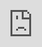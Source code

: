 ```yaml
---
layout: post
date:   2020-04-28
image: "/conflict_urbanism_sp2020/images/covid19_thumbnail.jpg"
title:  "covid19"
author: "Claudia, Jin Hong, Nina, Qingying, Savannah, Spenser"
---
```

<!-- This is a document that is written in markdown. What is markdown? It is a 'markup language' that allows you to format plain text in a way that is easily converted to many different formats. For example, this document was written in markdown but will be used as an webpage and converted into HTML.  

<!-- 
To present and turn in your final projects for Conflict Urbanism: Puerto Rico Now you will be editing this template. You will include all of the text of your paper here, along with any and all images, maps, videos, or other materials that you produce.  

<!-- 
[This webpage](https://guides.github.com/features/mastering-markdown/) provides a comprehensive guide to markdown syntax. But to make things easier for you we are including a cheat sheet of the main things you need to know here.  
-->

#### Section 1
intro goes here

dispersion text
dispersion gif goes here

timeline text
timeline gif goes here

#### Section 2
WFH

#### Section 3
Flatten the curve

#### Section 4
Lexicon dendogram

#### Microbial Space  


<img width="200" alt="3" src="/conflict_urbanism_sp2020/images/covid19_thumbnail.jpg" onmouseover="this.src='/conflict_urbanism_sp2020/images/covid19inverse_thumbnail.jpg'" onmouseout="this.src='/conflict_urbanism_sp2020/images/covid19_thumbnail.jpg'">  <img width="200" alt="3" src="/conflict_urbanism_sp2020/images/covid19_thumbnail.jpg" onmouseover="this.src='/conflict_urbanism_sp2020/images/covid19inverse_thumbnail.jpg'" onmouseout="this.src='/conflict_urbanism_sp2020/images/covid19_thumbnail.jpg'">    <img width="200" alt="3" src="/conflict_urbanism_sp2020/images/covid19_thumbnail.jpg" onmouseover="this.src='/conflict_urbanism_sp2020/images/covid19inverse_thumbnail.jpg'" onmouseout="this.src='/conflict_urbanism_sp2020/images/covid19_thumbnail.jpg'">
<img width="200" alt="3" src="/conflict_urbanism_sp2020/images/covid19_thumbnail.jpg" onmouseover="this.src='/conflict_urbanism_sp2020/images/covid19inverse_thumbnail.jpg'" onmouseout="this.src='/conflict_urbanism_sp2020/images/covid19_thumbnail.jpg'">  <img width="200" alt="3" src="/conflict_urbanism_sp2020/images/covid19_thumbnail.jpg" onmouseover="this.src='/conflict_urbanism_sp2020/images/covid19inverse_thumbnail.jpg'" onmouseout="this.src='/conflict_urbanism_sp2020/images/covid19_thumbnail.jpg'">    <img width="200" alt="3" src="/conflict_urbanism_sp2020/images/covid19_thumbnail.jpg" onmouseover="this.src='/conflict_urbanism_sp2020/images/covid19inverse_thumbnail.jpg'" onmouseout="this.src='/conflict_urbanism_sp2020/images/covid19_thumbnail.jpg'">  
text  

#### Personal Space  
**shelter in place/home/stay at home order**  
text  


#### Social Space  
text  

#### Urban Space  
text  

#### Infrastructural Space  
text  

#### Global Space  
text  

#### Section 5
index

 
<!--
Italics are *similar* and are formatted like this.  
-->

|<img width="200" alt="3" src="/conflict_urbanism_sp2020/images/covid19_thumbnail.jpg" onmouseover="this.src='/conflict_urbanism_sp2020/images/covid19inverse_thumbnail.jpg'" onmouseout="this.src='/conflict_urbanism_sp2020/images/covid19_thumbnail.jpg'">|  <img width="200" alt="3" src="/conflict_urbanism_sp2020/images/covid19_thumbnail.jpg" onmouseover="this.src='/conflict_urbanism_sp2020/images/covid19inverse_thumbnail.jpg'" onmouseout="this.src='/conflict_urbanism_sp2020/images/covid19_thumbnail.jpg'">  |  <img width="200" alt="3" src="/conflict_urbanism_sp2020/images/covid19_thumbnail.jpg" onmouseover="this.src='/conflict_urbanism_sp2020/images/covid19inverse_thumbnail.jpg'" onmouseout="this.src='/conflict_urbanism_sp2020/images/covid19_thumbnail.jpg'">|
|<img width="200" alt="3" src="/conflict_urbanism_sp2020/images/covid19_thumbnail.jpg" onmouseover="this.src='/conflict_urbanism_sp2020/images/covid19inverse_thumbnail.jpg'" onmouseout="this.src='/conflict_urbanism_sp2020/images/covid19_thumbnail.jpg'">|  <img width="200" alt="3" src="/conflict_urbanism_sp2020/images/covid19_thumbnail.jpg" onmouseover="this.src='/conflict_urbanism_sp2020/images/covid19inverse_thumbnail.jpg'" onmouseout="this.src='/conflict_urbanism_sp2020/images/covid19_thumbnail.jpg'">  |  <img width="200" alt="3" src="/conflict_urbanism_sp2020/images/covid19_thumbnail.jpg" onmouseover="this.src='/conflict_urbanism_sp2020/images/covid19inverse_thumbnail.jpg'" onmouseout="this.src='/conflict_urbanism_sp2020/images/covid19_thumbnail.jpg'">|  


|<img width="200" alt="3" src="/conflict_urbanism_sp2020/images/covid19_thumbnail.jpg" onmouseover="this.src='/conflict_urbanism_sp2020/images/covid19inverse_thumbnail.jpg'" onmouseout="this.src='/conflict_urbanism_sp2020/images/covid19_thumbnail.jpg'">  <img width="200" alt="3" src="/conflict_urbanism_sp2020/images/covid19_thumbnail.jpg" onmouseover="this.src='/conflict_urbanism_sp2020/images/covid19inverse_thumbnail.jpg'" onmouseout="this.src='/conflict_urbanism_sp2020/images/covid19_thumbnail.jpg'">    <img width="200" alt="3" src="/conflict_urbanism_sp2020/images/covid19_thumbnail.jpg" onmouseover="this.src='/conflict_urbanism_sp2020/images/covid19inverse_thumbnail.jpg'" onmouseout="this.src='/conflict_urbanism_sp2020/images/covid19_thumbnail.jpg'">
|<img width="200" alt="3" src="/conflict_urbanism_sp2020/images/covid19_thumbnail.jpg" onmouseover="this.src='/conflict_urbanism_sp2020/images/covid19inverse_thumbnail.jpg'" onmouseout="this.src='/conflict_urbanism_sp2020/images/covid19_thumbnail.jpg'">  <img width="200" alt="3" src="/conflict_urbanism_sp2020/images/covid19_thumbnail.jpg" onmouseover="this.src='/conflict_urbanism_sp2020/images/covid19inverse_thumbnail.jpg'" onmouseout="this.src='/conflict_urbanism_sp2020/images/covid19_thumbnail.jpg'">    <img width="200" alt="3" src="/conflict_urbanism_sp2020/images/covid19_thumbnail.jpg" onmouseover="this.src='/conflict_urbanism_sp2020/images/covid19inverse_thumbnail.jpg'" onmouseout="this.src='/conflict_urbanism_sp2020/images/covid19_thumbnail.jpg'">|  


<img width="200" alt="3" src="/conflict_urbanism_sp2020/images/covid19_thumbnail.jpg" onmouseover="this.src='/conflict_urbanism_sp2020/images/covid19inverse_thumbnail.jpg'" onmouseout="this.src='/conflict_urbanism_sp2020/images/covid19_thumbnail.jpg'">  <img width="200" alt="3" src="/conflict_urbanism_sp2020/images/covid19_thumbnail.jpg" onmouseover="this.src='/conflict_urbanism_sp2020/images/covid19inverse_thumbnail.jpg'" onmouseout="this.src='/conflict_urbanism_sp2020/images/covid19_thumbnail.jpg'">    <img width="200" alt="3" src="/conflict_urbanism_sp2020/images/covid19_thumbnail.jpg" onmouseover="this.src='/conflict_urbanism_sp2020/images/covid19inverse_thumbnail.jpg'" onmouseout="this.src='/conflict_urbanism_sp2020/images/covid19_thumbnail.jpg'">
<img width="200" alt="3" src="/conflict_urbanism_sp2020/images/covid19_thumbnail.jpg" onmouseover="this.src='/conflict_urbanism_sp2020/images/covid19inverse_thumbnail.jpg'" onmouseout="this.src='/conflict_urbanism_sp2020/images/covid19_thumbnail.jpg'">  <img width="200" alt="3" src="/conflict_urbanism_sp2020/images/covid19_thumbnail.jpg" onmouseover="this.src='/conflict_urbanism_sp2020/images/covid19inverse_thumbnail.jpg'" onmouseout="this.src='/conflict_urbanism_sp2020/images/covid19_thumbnail.jpg'">    <img width="200" alt="3" src="/conflict_urbanism_sp2020/images/covid19_thumbnail.jpg" onmouseover="this.src='/conflict_urbanism_sp2020/images/covid19inverse_thumbnail.jpg'" onmouseout="this.src='/conflict_urbanism_sp2020/images/covid19_thumbnail.jpg'">  

To make a paragraph break you need to add two spaces at the end of your line before going to the next line.  

See this is now a new paragraph.  

Lists are easy:
1. they can be ordered
1. like this
1. notice that the numbers are automatically ordered
  1. use two spaces in front to indent

Or they can just be bullet points:
- like this
* or like this
  - use two spaces
  - to have nested lists

Use Author-Date parenthetical citations following Chicago Manual of Style conventions throughout your document, and add a works cited at the bottom of your post. See Author-Date quick guide [here](https://www-chicagomanualofstyle-org.ezproxy.cul.columbia.edu/tools_citationguide/citation-guide-2.html) for citation conventions.  

To include hyperlinks format them like this [text of link](http://c4sr.columbia.edu/).  

To embed images first ensure that the file is at least 740px wide. Then place the image file in a folder named for your group in the images folder. Then link to that image using the format here, but replace the file path with the name of your group's folder and appropriate image file name:  

![description of image](/conflict_urbanism_sp2020/images/sample_image.png)

If you want to include html files (i.e. an interactive map) host these via your personal github page, and then you can embed them in your document with a iframe. The format looks like this:  

<div class="iframe-column"><iframe src="https://player.vimeo.com/video/290575503?title=0&byline=0&portrait=0" style="position:absolute;top:0;left:0;width:100%;height:100%;" frameborder="0"></iframe></div>  

All you need to do to use one is replace the url that is between the two " ". Here is an iframe of mapbox tiles:  

<div class="iframe-column"><iframe src="https://jinhongkim-git.github.io/covid19/" style="position:absolute;top:0;left:0;width:100%;height:100%;" frameborder="0"></iframe></div>

<div class="iframe-column"><iframe src="https://api.mapbox.com/styles/v1/mapbox/satellite-v9.html?title=true&access_token=pk.eyJ1IjoibWFwYm94IiwiYSI6ImNpejY4NDg1bDA1cjYzM280NHJ5NzlvNDMifQ.d6e-nNyBDtmQCVwVNivz7A#2/0/0" style="position:absolute;top:0;left:0;width:100%;height:100%;" frameborder="0"></iframe></div>